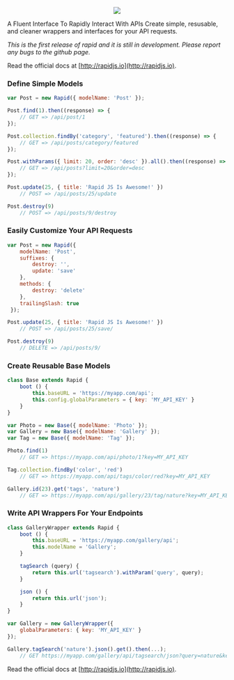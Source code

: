 <p align="center">
<img src="http://rapidjs.io/images/rapid-logo-gh-readme.png" />
</p>

A Fluent Interface To Rapidly Interact With APIs 
Create simple, resusable, and cleaner wrappers and interfaces for your API requests.

*This is the first release of rapid and it is still in development. Please report any bugs to the github page.*

Read the official docs at [http://rapidjs.io](http://rapidjs.io).

### Define Simple Models
```js
var Post = new Rapid({ modelName: 'Post' });

Post.find(1).then((response) => {
    // GET => /api/post/1
});

Post.collection.findBy('category', 'featured').then((response) => {
    // GET => /api/posts/category/featured
});

Post.withParams({ limit: 20, order: 'desc' }).all().then((response) => {
    // GET => /api/posts?limit=20&order=desc
});

Post.update(25, { title: 'Rapid JS Is Awesome!' })
    // POST => /api/posts/25/update

Post.destroy(9)
    // POST => /api/posts/9/destroy
```

### Easily Customize Your API Requests
```js
var Post = new Rapid({
    modelName: 'Post',
    suffixes: {
        destroy: '',
        update: 'save'
    },
    methods: {
        destroy: 'delete'
    },
    trailingSlash: true
 });

Post.update(25, { title: 'Rapid JS Is Awesome!' })
    // POST => /api/posts/25/save/

Post.destroy(9)
    // DELETE => /api/posts/9/
```

### Create Reusable Base Models
```js
class Base extends Rapid {
    boot () {
        this.baseURL = 'https://myapp.com/api';
        this.config.globalParameters = { key: 'MY_API_KEY' }
    }
}

var Photo = new Base({ modelName: 'Photo' });
var Gallery = new Base({ modelName: 'Gallery' });
var Tag = new Base({ modelName: 'Tag' });

Photo.find(1)
    // GET => https://myapp.com/api/photo/1?key=MY_API_KEY

Tag.collection.findBy('color', 'red')
    // GET => https://myapp.com/api/tags/color/red?key=MY_API_KEY

Gallery.id(23).get('tags', 'nature')
    // GET => https://myapp.com/api/gallery/23/tag/nature?key=MY_API_KEY
```

### Write API Wrappers For Your Endpoints
```js
class GalleryWrapper extends Rapid {
    boot () {
        this.baseURL = 'https://myapp.com/gallery/api';
        this.modelName = 'Gallery';
    }

    tagSearch (query) {
        return this.url('tagsearch').withParam('query', query);
    }

    json () {
        return this.url('json');
    }
}

var Gallery = new GalleryWrapper({
    globalParameters: { key: 'MY_API_KEY' }
});

Gallery.tagSearch('nature').json().get().then(...);
    // GET https://myapp.com/gallery/api/tagsearch/json?query=nature&key=MY_API_KEY
```    

Read the official docs at [http://rapidjs.io](http://rapidjs.io).
